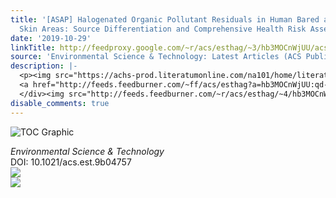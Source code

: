 ```yaml
---
title: '[ASAP] Halogenated Organic Pollutant Residuals in Human Bared and Clothing-Covered
  Skin Areas: Source Differentiation and Comprehensive Health Risk Assessment'
date: '2019-10-29'
linkTitle: http://feedproxy.google.com/~r/acs/esthag/~3/hb3MOCnWjUU/acs.est.9b04757
source: 'Environmental Science & Technology: Latest Articles (ACS Publications)'
description: |-
  <p><img src="https://achs-prod.literatumonline.com/na101/home/literatum/publisher/achs/journals/content/esthag/0/esthag.ahead-of-print/acs.est.9b04757/20191029/images/medium/es9b04757_0005.gif" alt="TOC Graphic"/></p><div><cite>Environmental Science & Technology</cite></div><div>DOI: 10.1021/acs.est.9b04757</div><div class="feedflare">
  <a href="http://feeds.feedburner.com/~ff/acs/esthag?a=hb3MOCnWjUU:qd-A72UQqxo:yIl2AUoC8zA"><img src="http://feeds.feedburner.com/~ff/acs/esthag?d=yIl2AUoC8zA" border="0"></img></a>
  </div><img src="http://feeds.feedburner.com/~r/acs/esthag/~4/hb3MOCnWjUU" ...
disable_comments: true
---
```

<p><img src="https://achs-prod.literatumonline.com/na101/home/literatum/publisher/achs/journals/content/esthag/0/esthag.ahead-of-print/acs.est.9b04757/20191029/images/medium/es9b04757_0005.gif" alt="TOC Graphic"/></p><div><cite>Environmental Science & Technology</cite></div><div>DOI: 10.1021/acs.est.9b04757</div><div class="feedflare">
<a href="http://feeds.feedburner.com/~ff/acs/esthag?a=hb3MOCnWjUU:qd-A72UQqxo:yIl2AUoC8zA"><img src="http://feeds.feedburner.com/~ff/acs/esthag?d=yIl2AUoC8zA" border="0"></img></a>
</div><img src="http://feeds.feedburner.com/~r/acs/esthag/~4/hb3MOCnWjUU" ...